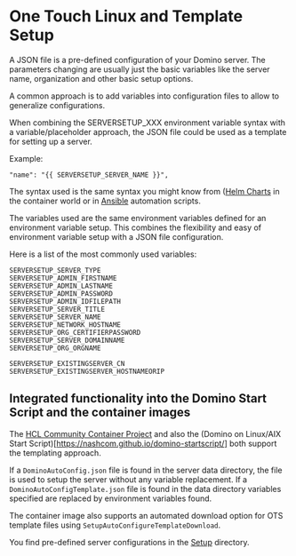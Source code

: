 # One Touch Linux and Template Setup

A JSON file is a pre-defined configuration of your Domino server.
The parameters changing are usually just the basic variables like the server name, organization and other basic setup options.

A common approach is to add variables into configuration files to allow to generalize configurations.

When combining the SERVERSETUP_XXX environment variable syntax with a variable/placeholder approach, the JSON file could be used as a template for setting up a server.


Example:

```"name": "{{ SERVERSETUP_SERVER_NAME }}",```

The syntax used is the same syntax you might know from ([Helm Charts](https://helm.sh/) in the container world or in [Ansible](https://www.ansible.com/) automation scripts.

The variables used are the same environment variables defined for an environment variable setup.
This combines the flexibility and easy of environment variable setup with a JSON file configuration.

Here is a list of the most commonly used variables:

```
SERVERSETUP_SERVER_TYPE
SERVERSETUP_ADMIN_FIRSTNAME
SERVERSETUP_ADMIN_LASTNAME
SERVERSETUP_ADMIN_PASSWORD
SERVERSETUP_ADMIN_IDFILEPATH
SERVERSETUP_SERVER_TITLE
SERVERSETUP_SERVER_NAME
SERVERSETUP_NETWORK_HOSTNAME
SERVERSETUP_ORG_CERTIFIERPASSWORD
SERVERSETUP_SERVER_DOMAINNAME
SERVERSETUP_ORG_ORGNAME

SERVERSETUP_EXISTINGSERVER_CN
SERVERSETUP_EXISTINGSERVER_HOSTNAMEORIP
```

## Integrated functionality into the Domino Start Script and the container images

The [HCL Community Container Project](https://opensource.hcltechsw.com/domino-container/) and also the (Domino on Linux/AIX Start Script)[https://nashcom.github.io/domino-startscript/] both support the templating approach.

If a `DominoAutoConfig.json` file is found in the server data directory, the file is used to setup the server without any variable replacement.
If a `DominoAutoConfigTemplate.json` file is found in the data directory variables specified are replaced by environment variables found.

The container image also supports an automated download option for OTS template files using `SetupAutoConfigureTemplateDownload`.

You find pre-defined server configurations in the [Setup](https://github.com/HCL-TECH-SOFTWARE/domino-one-touch-setup/tree/main/setup) directory.

